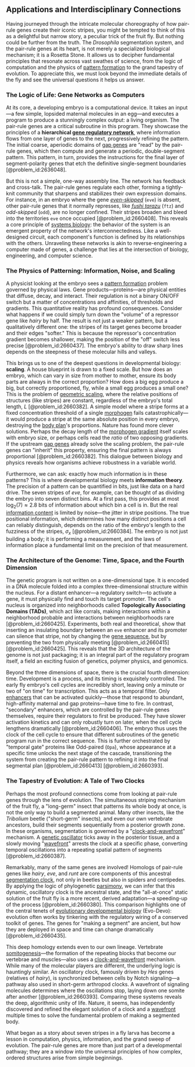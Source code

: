 ## Applications and Interdisciplinary Connections

Having journeyed through the intricate molecular choreography of how pair-rule genes create their iconic stripes, you might be tempted to think of this as a delightful but narrow story, a peculiar trick of the fruit fly. But nothing could be further from the truth. The *Drosophila* segmentation system, and the pair-rule genes at its heart, is not merely a specialized biological mechanism; it is a Rosetta Stone. It allows us to decipher fundamental principles that resonate across vast swathes of science, from the logic of computation and the physics of [pattern formation](@article_id:139504) to the grand tapestry of evolution. To appreciate this, we must look beyond the immediate details of the fly and see the universal questions it helps us answer.

### The Logic of Life: Gene Networks as Computers

At its core, a developing embryo is a computational device. It takes an input—a few simple, lopsided maternal molecules in an egg—and executes a program to produce a stunningly complex output: a living organism. The pair-rule genes are a critical subroutine in this program. They showcase the principles of a **hierarchical [gene regulatory network](@article_id:152046)**, where information flows from one layer of genes to the next, progressively refining the pattern. The initial coarse, aperiodic domains of [gap genes](@article_id:185149) are "read" by the pair-rule genes, which then compute and generate a periodic, double-segment pattern. This pattern, in turn, provides the instructions for the final layer of segment-polarity genes that etch the definitive single-segment boundaries [@problem_id:2636048].

But this is not a simple, one-way assembly line. The network has feedback and cross-talk. The pair-rule genes regulate each other, forming a tightly-knit community that sharpens and stabilizes their own expression domains. For instance, in an embryo where the gene *[even-skipped](@article_id:188120)* (`eve`) is absent, other pair-rule genes that it normally represses, like *[fushi tarazu](@article_id:189366)* (`ftz`) and *odd-skipped* (`odd`), are no longer confined. Their stripes broaden and bleed into the territories `eve` once occupied [@problem_id:2660408]. This reveals a core principle of [systems biology](@article_id:148055): the behavior of the system is an emergent property of the network's interconnectedness. Like a well-designed circuit, each component's function is defined by its relationships with the others. Unraveling these networks is akin to reverse-engineering a computer made of genes, a challenge that lies at the intersection of biology, engineering, and computer science.

### The Physics of Patterning: Information, Noise, and Scaling

A physicist looking at the embryo sees a [pattern formation](@article_id:139504) problem governed by physical laws. Gene products—proteins—are physical entities that diffuse, decay, and interact. Their regulation is not a binary ON/OFF switch but a matter of concentrations and affinities, of thresholds and gradients. This quantitative reality has profound consequences. Consider what happens if we could simply turn down the "volume" of a repressor gene like *hairy* by half. The result is not just a weaker pattern, but a qualitatively different one: the stripes of its target genes become broader and their edges "softer." This is because the repressor's concentration gradient becomes shallower, making the position of the "off" switch less precise [@problem_id:2660437]. The embryo's ability to draw sharp lines depends on the steepness of these molecular hills and valleys.

This brings us to one of the deepest questions in developmental biology: **scaling**. A house blueprint is drawn to a fixed scale. But how does an embryo, which can vary in size from mother to mother, ensure its body parts are always in the correct proportion? How does a big egg produce a big, but correctly proportioned, fly, while a small egg produces a small one? This is the problem of [geometric scaling](@article_id:271856), where the relative positions of structures (like stripes) are constant, regardless of the embryo's total length, $L$ [@problem_id:2660382]. A simple model where a stripe forms at a fixed concentration threshold of a single [morphogen](@article_id:271005) fails catastrophically—it would produce a stripe at the same absolute position in every embryo, destroying the [body plan](@article_id:136976)'s proportions. Nature has found more clever solutions. Perhaps the decay length of the [morphogen gradient](@article_id:155915) itself scales with embryo size, or perhaps cells read the *ratio* of two opposing gradients. If the upstream [gap genes](@article_id:185149) already solve the scaling problem, the pair-rule genes can "inherit" this property, ensuring the final pattern is always proportional [@problem_id:2660382]. This dialogue between biology and physics reveals how organisms achieve robustness in a variable world.

Furthermore, we can ask: exactly how much information is in these patterns? This is where developmental biology meets **information theory**. The precision of a pattern can be quantified in bits, just like data on a hard drive. The seven stripes of *eve*, for example, can be thought of as dividing the embryo into seven distinct bins. At a first pass, this provides at most $\log_2(7) \approx 2.8$ bits of information about which bin a cell is in. But the real [information content](@article_id:271821) is limited by noise—the jitter in stripe positions. The true positional information, which determines how many distinct positions a cell can reliably distinguish, depends on the ratio of the embryo's length to the fuzziness of the stripes, $\sigma_x$ [@problem_id:2660384]. The embryo is not just building a body; it is performing a measurement, and the laws of information place a fundamental limit on the precision of that measurement.

### The Architecture of the Genome: Time, Space, and the Fourth Dimension

The genetic program is not written on a one-dimensional tape. It is encoded in a DNA molecule folded into a complex three-dimensional structure within the nucleus. For a distant enhancer—a regulatory switch—to activate a gene, it must physically find and touch its target promoter. The cell's nucleus is organized into neighborhoods called **Topologically Associating Domains (TADs)**, which act like corrals, making interactions within a neighborhood probable and interactions between neighborhoods rare [@problem_id:2660425]. Experiments, both real and theoretical, show that inserting an insulating boundary between an `eve` enhancer and its promoter can silence that stripe, not by changing the [gene sequence](@article_id:190583), but by preventing the two from physically meeting [@problem_id:2660415] [@problem_id:2660425]. This reveals that the 3D architecture of the genome is not just packaging; it is an integral part of the regulatory program itself, a field an exciting fusion of genetics, polymer physics, and genomics.

Beyond the three dimensions of space, there is the crucial fourth dimension: time. Development is a process, and its timing is exquisitely controlled. The early fly embryo's cell cycles are incredibly short, leaving only a minute or two of "on time" for transcription. This acts as a temporal filter. Only [enhancers](@article_id:139705) that can be activated quickly—those that respond to abundant, high-affinity maternal and gap proteins—have time to fire. In contrast, "secondary" enhancers, which are controlled by the pair-rule genes themselves, require their regulators to first be produced. They have slower activation kinetics and can only robustly turn on later, when the cell cycle lengthens dramatically [@problem_id:2660406]. The embryo thus uses the clock of the cell cycle to ensure that different subroutines of the genetic program run in the correct sequence. This is further orchestrated by "temporal gate" proteins like Odd-paired (`Opa`), whose appearance at a specific time unlocks the next stage of the cascade, transitioning the system from creating the pair-rule pattern to refining it into the final segmental plan [@problem_id:2660413] [@problem_id:2660393].

### The Tapestry of Evolution: A Tale of Two Clocks

Perhaps the most profound connections come from looking at pair-rule genes through the lens of evolution. The simultaneous striping mechanism of the fruit fly, a "long-germ" insect that patterns its whole body at once, is not the only way to build a segmented animal. Many other insects, like the *Tribolium* beetle ("short-germ" insects), and even our own vertebrate ancestors, build their segments sequentially from a posterior growth zone. In these organisms, segmentation is governed by a "[clock-and-wavefront](@article_id:194572)" mechanism. A [genetic oscillator](@article_id:266612) ticks away in the posterior tissue, and a slowly moving "[wavefront](@article_id:197462)" arrests the clock at a specific phase, converting temporal oscillations into a repeating spatial pattern of segments [@problem_id:2660387].

Remarkably, many of the same genes are involved! Homologs of pair-rule genes like *hairy*, *eve*, and *runt* are core components of this ancestral [segmentation clock](@article_id:189756), not only in beetles but also in spiders and centipedes. By applying the logic of phylogenetic [parsimony](@article_id:140858), we can infer that this dynamic, oscillatory clock is the ancestral state, and the "all-at-once" static solution of the fruit fly is a more recent, derived adaptation—a speeding-up of the process [@problem_id:2660380]. This comparison highlights one of the central tenets of [evolutionary developmental biology](@article_id:138026) (Evo-Devo): evolution often works by tinkering with the regulatory wiring of a conserved toolkit of genes. The genes for "making a segment" are ancient, but how they are deployed in space and time can change dramatically [@problem_id:2660435].

This deep homology extends even to our own lineage. Vertebrate [somitogenesis](@article_id:185110)—the formation of the repeating blocks that become our vertebrae and muscles—also uses a [clock-and-wavefront](@article_id:194572) mechanism. While many of the molecular players are different, the underlying logic is hauntingly similar. An oscillatory clock, famously driven by *Hes* genes (relatives of *hairy*), is synchronized between cells by Notch signaling—a pathway also used in short-germ arthropod clocks. A wavefront of signaling molecules determines where the oscillations stop, laying down one somite after another [@problem_id:2660393]. Comparing these systems reveals the deep, algorithmic unity of life. Nature, it seems, has independently discovered and refined the elegant solution of a clock and a [wavefront](@article_id:197462) multiple times to solve the fundamental problem of making a segmented body.

What began as a story about seven stripes in a fly larva has become a lesson in computation, physics, information, and the grand sweep of evolution. The pair-rule genes are more than just part of a developmental pathway; they are a window into the universal principles of how complex, ordered structures arise from simple beginnings.